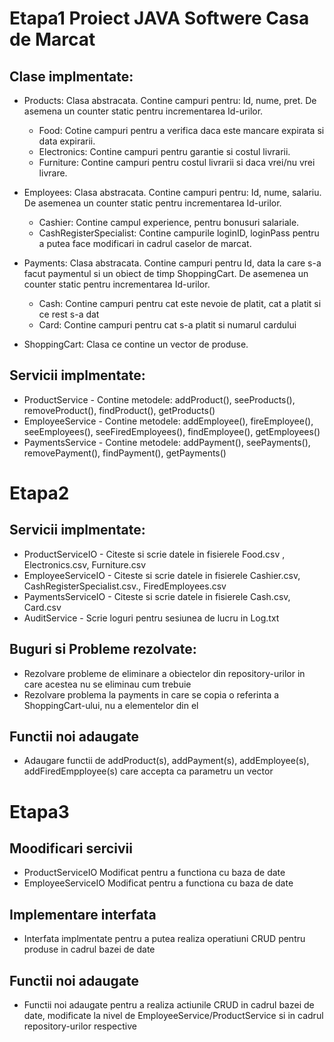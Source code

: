 # Etapa1 Proiect JAVA Softwere Casa de Marcat

## Clase implmentate:

* Products: Clasa abstracata. Contine campuri pentru: Id, nume, pret. De asemena un counter static pentru incrementarea Id-urilor.
  * Food: Cotine campuri pentru a verifica daca este mancare expirata si data expirarii.
  * Electronics: Contine campuri pentru garantie si costul livrarii.
  * Furniture: Contine campuri pentru costul livrarii si daca vrei/nu vrei livrare.

* Employees: Clasa abstracata. Contine campuri pentru: Id, nume, salariu. De asemenea un counter static pentru incrementarea Id-urilor.
  * Cashier: Contine campul experience, pentru bonusuri salariale.
  * CashRegisterSpecialist: Contine campurile loginID, loginPass pentru a putea face modificari in cadrul caselor de marcat.

* Payments: Clasa abstracata. Contine campuri pentru Id, data la care s-a facut paymentul si un obiect de timp ShoppingCart. De asemenea un counter static pentru incrementarea Id-urilor.
  * Cash: Contine campuri pentru cat este nevoie de platit, cat a platit si ce rest s-a dat
  * Card: Contine campuri pentru cat s-a platit si numarul cardului

* ShoppingCart: Clasa ce contine un vector de produse. 

## Servicii implmentate:

* ProductService - Contine metodele: addProduct(), seeProducts(), removeProduct(), findProduct(), getProducts()
* EmployeeService - Contine metodele: addEmployee(), fireEmployee(), seeEmployees(), seeFiredEmployees(), findEmployee(), getEmployees()
* PaymentsService - Contine metodele: addPayment(), seePayments(), removePayment(), findPayment(), getPayments()

# Etapa2

## Servicii implmentate:

* ProductServiceIO - Citeste si scrie datele in fisierele Food.csv , Electronics.csv, Furniture.csv
* EmployeeServiceIO - Citeste si scrie datele in fisierele Cashier.csv, CashRegisterSpecialist.csv., FiredEmployees.csv
* PaymentsServiceIO - Citeste si scrie datele in fisierele Cash.csv, Card.csv
* AuditService - Scrie loguri pentru sesiunea de lucru in Log.txt

## Buguri si Probleme rezolvate:

* Rezolvare probleme de eliminare a obiectelor din repository-urilor in care acestea nu se eliminau cum trebuie
* Rezolvare problema la payments in care se copia o referinta a ShoppingCart-ului, nu a elementelor din el

## Functii noi adaugate

* Adaugare functii de addProduct(s), addPayment(s), addEmployee(s), addFiredEmpployee(s) care accepta ca parametru un vector


# Etapa3

## Moodificari sercivii

* ProductServiceIO Modificat pentru a functiona cu baza de date
* EmployeeServiceIO Modificat pentru a functiona cu baza de date

## Implementare interfata

* Interfata implmentate pentru a putea realiza operatiuni CRUD pentru produse in cadrul bazei de date

## Functii noi adaugate

* Functii noi adaugate pentru a realiza actiunile CRUD in cadrul bazei de date, modificate la nivel de EmployeeService/ProductService si in cadrul repository-urilor respective